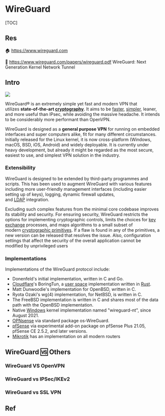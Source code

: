 # WireGuard

[TOC]



## Res
🏠 https://www.wireguard.com

📂 https://www.wireguard.com/papers/wireguard.pdf
WireGuard: Next Generation Kernel Network Tunnel



## Intro
![](https://www.wireguard.com/img/wireguard.svg)

WireGuard® is an extremely simple yet fast and modern VPN that utilizes **state-of-the-art [cryptography](https://www.wireguard.com/protocol/)**. It aims to be [faster](https://www.wireguard.com/performance/), [simpler](https://www.wireguard.com/quickstart/), leaner, and more useful than IPsec, while avoiding the massive headache. It intends to be considerably more performant than OpenVPN.

WireGuard is designed as a **general purpose VPN** for running on embedded interfaces and super computers alike, fit for many different circumstances. Initially released for the Linux kernel, it is now cross-platform (Windows, macOS, BSD, iOS, Android) and widely deployable. It is currently under heavy development, but already it might be regarded as the most secure, easiest to use, and simplest VPN solution in the industry.


### Extensibility
WireGuard is designed to be extended by third-party programmes and scripts. This has been used to augment WireGuard with various features including more user-friendly management interfaces (including easier setting up of keys), logging, dynamic firewall updates, and [LDAP](https://en.wikipedia.org/wiki/Directory_service "Directory service") integration.

Excluding such complex features from the minimal core codebase improves its stability and security. For ensuring security, WireGuard restricts the options for implementing cryptographic controls, limits the choices for [key exchange](https://en.wikipedia.org/wiki/Key_exchange "Key exchange") processes, and maps algorithms to a small subset of modern [cryptographic primitives](https://en.wikipedia.org/wiki/Cryptographic_primitive "Cryptographic primitive"). If a flaw is found in any of the primitives, a new version can be released that resolves the issue. Also, configuration settings that affect the security of the overall application cannot be modified by unprivileged users


### Implementations
Implementations of the WireGuard protocol include:
- Donenfeld's initial implementation, written in C and Go.
- [Cloudflare](https://en.wikipedia.org/wiki/Cloudflare "Cloudflare")'s BoringTun, a [user space](https://en.wikipedia.org/wiki/User_space "User space") implementation written in [Rust](https://en.wikipedia.org/wiki/Rust_(programming_language) "Rust (programming language)").
- Matt Dunwoodie's implementation for OpenBSD, written in C.
- Ryota Ozaki's wg(4) implementation, for NetBSD, is written in C.
- The FreeBSD implementation is written in C and shares most of the data path with the OpenBSD implementation.
- Native [Windows](https://en.wikipedia.org/wiki/Microsoft_Windows "Microsoft Windows") kernel implementation named "wireguard-nt", since August 2021.
- [OPNsense](https://en.wikipedia.org/wiki/OPNsense "OPNsense") via standard package os-WireGuard.
- [pfSense](https://en.wikipedia.org/wiki/PfSense "PfSense") via experimental add-on package on pfSense Plus 21.05, pfSense CE 2.5.2, and later versions.
- [Mikrotik](https://en.wikipedia.org/wiki/MikroTik "MikroTik") has an implementation on all modern routers



## WireGuard 🆚 Others
### WireGuard VS OpenVPN


### WireGuard vs IPSec/IKEv2


### WireGuard vs SSL VPN



## Ref
[🎬 Wireguard quick start]: https://youtu.be/bVKNSf1p1d0

[What is WireGuard?]: https://cybernews.com/what-is-vpn/wireguard-protocol/

[WireGuard | WikiPedia]: https://en.wikipedia.org/wiki/WireGuard#:~:text=WireGuard%20is%20a%20communication%20protocol,performance%2C%20and%20low%20attack%20surface
[VPN Service | WikiPedia]: https://en.wikipedia.org/wiki/VPN_service#comparison
